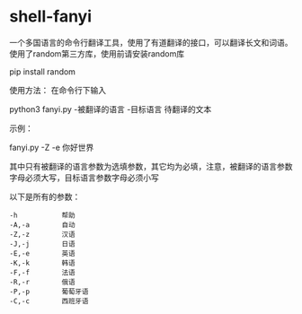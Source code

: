 # shell-fanyi
一个多国语言的命令行翻译工具，使用了有道翻译的接口，可以翻译长文和词语。
使用了random第三方库，使用前请安装random库

pip install random

使用方法：
在命令行下输入

python3 fanyi.py -被翻译的语言 -目标语言 待翻译的文本

示例：

fanyi.py -Z -e 你好世界

其中只有被翻译的语言参数为选填参数，其它均为必填，注意，被翻译的语言参数字母必须大写，目标语言参数字母必须小写

以下是所有的参数：

    -h           帮助
    -A,-a        自动
    -Z,-z        汉语
    -J,-j        日语
    -E,-e        英语
    -K,-k        韩语
    -F,-f        法语
    -R,-r        俄语
    -P,-p        葡萄牙语
    -C,-c        西班牙语
